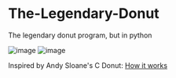 # The-Legendary-Donut
The legendary donut program, but in python

![image](https://user-images.githubusercontent.com/63736686/202868275-eb549af1-5172-44b9-a531-23ba8491c2d1.png)
![image](https://user-images.githubusercontent.com/63736686/202868288-663f04ce-9a4f-44eb-97e9-7bc3782a49b9.png)

Inspired by Andy Sloane's C Donut: [How it works][tutorial]

[tutorial]: https://www.a1k0n.net/2011/07/20/donut-math.html
